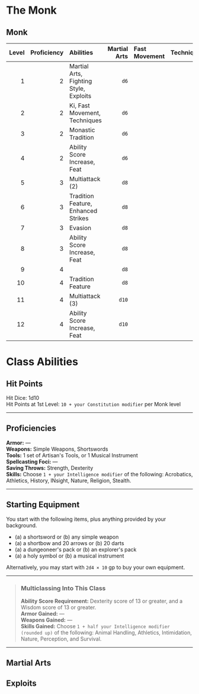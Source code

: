 # The Monk

## Monk

| Level | Proficiency | Abilities                              | Martial Arts | Fast Movement | Techniques | Exploits | Exploit Level |
| ----: | ----------: | :------------------------------------- | -----------: | :------------ | ---------: | -------: | ------------: |
|     1 |           2 | Martial Arts, Fighting Style, Exploits |         `d6` |               |          - |        3 |             1 |
|     2 |           2 | Ki, Fast Movement, Techniques          |         `d6` |               |          3 |        4 |             1 |
|     3 |           2 | Monastic Tradition                     |         `d6` |               |          3 |        5 |             1 |
|     4 |           2 | Ability Score Increase, Feat           |         `d6` |               |          4 |        6 |             1 |
|     5 |           3 | Multiattack (2)                        |         `d8` |               |          4 |        7 |             2 |
|     6 |           3 | Tradition Feature, Enhanced Strikes    |         `d8` |               |          5 |        8 |             2 |
|     7 |           3 | Evasion                                |         `d8` |               |          5 |        9 |             2 |
|     8 |           3 | Ability Score Increase, Feat           |         `d8` |               |          6 |       10 |             2 |
|     9 |           4 |                                        |         `d8` |               |          6 |       11 |             3 |
|    10 |           4 | Tradition Feature                      |         `d8` |               |          7 |       11 |             3 |
|    11 |           4 | Multiattack (3)                        |        `d10` |               |          7 |       12 |             3 |
|    12 |           4 | Ability Score Increase, Feat           |        `d10` |               |          8 |       12 |             3 |

# Class Abilities

## Hit Points

Hit Dice: 1d10  
Hit Points at 1st Level: `10 + your Constitution modifier` per Monk level

---

## Proficiencies

**Armor:** —  
**Weapons:** Simple Weapons, Shortswords  
**Tools:** 1 set of Artisan's Tools, or 1 Musical Instrument  
**Spellcasting Foci:** —  
**Saving Throws:** Strength, Dexterity  
**Skills:** Choose `1 + your Intelligence modifier` of the following: Acrobatics, Athletics, History, INsight, Nature, Religion, Stealth.  

---

## Starting Equipment

You start with the following items, plus anything provided by your background.

* (a) a shortsword or (b) any simple weapon
* (a) a shortbow and 20 arrows or (b) 20 darts
* (a) a dungeoneer's pack or (b) an explorer's pack
* (a) a holy symbol or (b) a musical instrument

Alternatively, you may start with `2d4 × 10` gp to buy your own equipment.

---
> ### Multiclassing Into This Class
> 
> **Ability Score Requirement:** Dexterity score of 13 or greater, and a Wisdom score of 13 or greater.  
> **Armor Gained:** —  
> **Weapons Gained:** —  
> **Skills Gained:** Choose `1 + half your Intelligence modifier (rounded up)` of the following: Animal Handling, Athletics, Intimidation, Nature, Perception, and Survival.  
---

## Martial Arts

## Exploits




